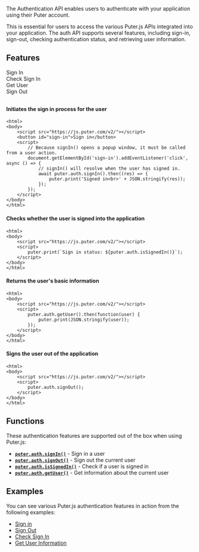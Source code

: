 The Authentication API enables users to authenticate with your application using their Puter account.

This is essential for users to access the various Puter.js APIs integrated into your application. The auth API supports several features, including sign-in, sign-out, checking authentication status, and retrieving user information.

## Features

<div style="overflow:hidden; margin-bottom: 30px;">
    <div class="example-group active" data-section="sign-in"><span>Sign In</span></div>
    <div class="example-group" data-section="is-signed-in"><span>Check Sign In</span></div>
    <div class="example-group" data-section="get-user"><span>Get User</span></div>
    <div class="example-group" data-section="sign-out"><span>Sign Out</span></div>
</div>

<div class="example-content" data-section="sign-in" style="display:block;">

#### Initiates the sign in process for the user

```html;auth-sign-in
<html>
<body>
    <script src="https://js.puter.com/v2/"></script>
    <button id="sign-in">Sign in</button>
    <script>
        // Because signIn() opens a popup window, it must be called from a user action.
        document.getElementById('sign-in').addEventListener('click', async () => {
            // signIn() will resolve when the user has signed in.
            await puter.auth.signIn().then((res) => {
                puter.print('Signed in<br>' + JSON.stringify(res));
            });
        });
    </script>
</body>
</html>
```

</div>

<div class="example-content" data-section="is-signed-in">

#### Checks whether the user is signed into the application

```html;auth-is-signed-in
<html>
<body>
    <script src="https://js.puter.com/v2/"></script>
    <script>
        puter.print(`Sign in status: ${puter.auth.isSignedIn()}`);
    </script>
</body>
</html>
```

</div>

<div class="example-content" data-section="get-user">

#### Returns the user's basic information

```html;auth-get-user
<html>
<body>
    <script src="https://js.puter.com/v2/"></script>
    <script>
        puter.auth.getUser().then(function(user) {
            puter.print(JSON.stringify(user));
        });
    </script>
</body>
</html>
```

</div>

<div class="example-content" data-section="sign-out">

#### Signs the user out of the application

```html;auth-sign-out
<html>
<body>
    <script src="https://js.puter.com/v2/"></script>
    <script>
        puter.auth.signOut();
    </script>
</body>
</html>
```

</div>

## Functions

These authentication features are supported out of the box when using Puter.js:

- **[`puter.auth.signIn()`](/Auth/signIn/)** - Sign in a user
- **[`puter.auth.signOut()`](/Auth/signOut/)** - Sign out the current user
- **[`puter.auth.isSignedIn()`](/Auth/isSignedIn/)** - Check if a user is signed in
- **[`puter.auth.getUser()`](/Auth/getUser/)** - Get information about the current user

## Examples

You can see various Puter.js authentication features in action from the following examples:

- [Sign in](/playground/?example=auth-sign-in)
- [Sign Out](/playground/?example=auth-sign-out)
- [Check Sign In](/playground/?example=auth-is-signed-in)
- [Get User Information](/playground/?example=auth-get-user)
